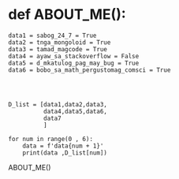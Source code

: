 # def ABOUT_ME():

    data1 = sabog_24_7 = True
    data2 = tnga_mongoloid = True
    data3 = tamad_magcode = True
    data4 = ayaw_sa_stackoverflow = False
    data5 = d_mkatulog_pag_may_bug = True
    data6 = bobo_sa_math_pergustomag_comsci = True

    


    D_list = [data1,data2,data3,
              data4,data5,data6,
              data7
              ]

    for num in range(0 , 6):
        data = f'data{num + 1}'
        print(data ,D_list[num])

ABOUT_ME()
